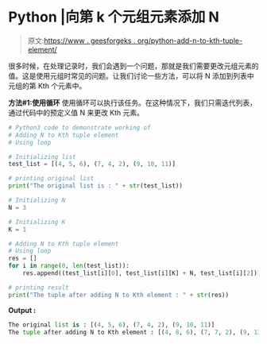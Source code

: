 # Python |向第 k 个元组元素添加 N

> 原文:[https://www . geesforgeks . org/python-add-n-to-kth-tuple-element/](https://www.geeksforgeeks.org/python-adding-n-to-kth-tuple-element/)

很多时候，在处理记录时，我们会遇到一个问题，那就是我们需要更改元组元素的值。这是使用元组时常见的问题。让我们讨论一些方法，可以将 N 添加到列表中元组的第 Kth 个元素中。

**方法#1:使用循环**
使用循环可以执行该任务。在这种情况下，我们只需迭代列表，通过代码中的预定义值 N 来更改 Kth 元素。

```py
# Python3 code to demonstrate working of
# Adding N to Kth tuple element
# Using loop

# Initializing list
test_list = [(4, 5, 6), (7, 4, 2), (9, 10, 11)]

# printing original list
print("The original list is : " + str(test_list))

# Initializing N 
N = 3 

# Initializing K 
K = 1

# Adding N to Kth tuple element
# Using loop
res = []
for i in range(0, len(test_list)):
    res.append((test_list[i][0], test_list[i][K] + N, test_list[i][2]))

# printing result
print("The tuple after adding N to Kth element : " + str(res))
```

**Output :**

```py
The original list is : [(4, 5, 6), (7, 4, 2), (9, 10, 11)]
The tuple after adding N to Kth element : [(4, 8, 6), (7, 7, 2), (9, 13, 11)]

```